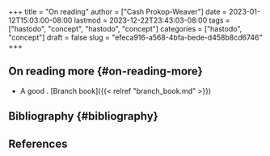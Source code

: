+++
title = "On reading"
author = ["Cash Prokop-Weaver"]
date = 2023-01-12T15:03:00-08:00
lastmod = 2023-12-22T23:43:03-08:00
tags = ["hastodo", "concept", "hastodo", "concept"]
categories = ["hastodo", "concept"]
draft = false
slug = "efeca916-a568-4bfa-bede-d458b8cd6746"
+++

## On reading more {#on-reading-more}

-   A good  . [Branch book]({{< relref "branch_book.md" >}})


## Bibliography {#bibliography}

## References

<style>.csl-entry{text-indent: -1.5em; margin-left: 1.5em;}</style><div class="csl-bib-body">
</div>
